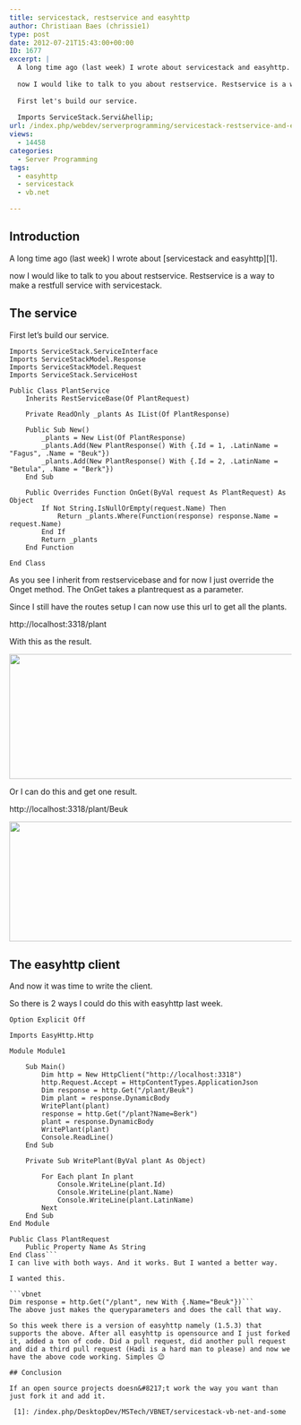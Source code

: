 ```yaml
---
title: servicestack, restservice and easyhttp
author: Christiaan Baes (chrissie1)
type: post
date: 2012-07-21T15:43:00+00:00
ID: 1677
excerpt: |
  A long time ago (last week) I wrote about servicestack and easyhttp.
  
  now I would like to talk to you about restservice. Restservice is a way to make a restfull service with servicestack.
  
  First let's build our service.
  
  Imports ServiceStack.Servi&hellip;
url: /index.php/webdev/serverprogramming/servicestack-restservice-and-easyhttp/
views:
  - 14458
categories:
  - Server Programming
tags:
  - easyhttp
  - servicestack
  - vb.net

---
```

## Introduction

A long time ago (last week) I wrote about [servicestack and easyhttp][1].

now I would like to talk to you about restservice. Restservice is a way to make a restfull service with servicestack.

## The service

First let&#8217;s build our service.

```vbnet
Imports ServiceStack.ServiceInterface
Imports ServiceStackModel.Response
Imports ServiceStackModel.Request
Imports ServiceStack.ServiceHost

Public Class PlantService
    Inherits RestServiceBase(Of PlantRequest)

    Private ReadOnly _plants As IList(Of PlantResponse)

    Public Sub New()
        _plants = New List(Of PlantResponse)
        _plants.Add(New PlantResponse() With {.Id = 1, .LatinName = "Fagus", .Name = "Beuk"})
        _plants.Add(New PlantResponse() With {.Id = 2, .LatinName = "Betula", .Name = "Berk"})
    End Sub

    Public Overrides Function OnGet(ByVal request As PlantRequest) As Object
        If Not String.IsNullOrEmpty(request.Name) Then
            Return _plants.Where(Function(response) response.Name = request.Name)
        End If
        Return _plants
    End Function

End Class
```
As you see I inherit from restservicebase and for now I just override the Onget method. The OnGet takes a plantrequest as a parameter. 

Since I still have the routes setup I can now use this url to get all the plants.

http://localhost:3318/plant

With this as the result.

<div class="image_block">
  <a href="https://lessthandot.z19.web.core.windows.net/wp-content/uploads/users/chrissie1/servicestack/servicestack3.png?mtime=1342891714"><img alt="" src="https://lessthandot.z19.web.core.windows.net/wp-content/uploads/users/chrissie1/servicestack/servicestack3.png?mtime=1342891714" width="661" height="223" /></a>
</div>

Or I can do this and get one result.

http://localhost:3318/plant/Beuk

<div class="image_block">
  <a href="https://lessthandot.z19.web.core.windows.net/wp-content/uploads/users/chrissie1/servicestack/servicestack4.png?mtime=1342891886"><img alt="" src="https://lessthandot.z19.web.core.windows.net/wp-content/uploads/users/chrissie1/servicestack/servicestack4.png?mtime=1342891886" width="660" height="214" /></a>
</div>

## The easyhttp client

And now it was time to write the client.

So there is 2 ways I could do this with easyhttp last week.

```vbnet
Option Explicit Off

Imports EasyHttp.Http

Module Module1

    Sub Main()
        Dim http = New HttpClient("http://localhost:3318")
        http.Request.Accept = HttpContentTypes.ApplicationJson
        Dim response = http.Get("/plant/Beuk")
        Dim plant = response.DynamicBody
        WritePlant(plant)
        response = http.Get("/plant?Name=Berk")
        plant = response.DynamicBody
        WritePlant(plant)
        Console.ReadLine()
    End Sub

    Private Sub WritePlant(ByVal plant As Object)

        For Each plant In plant
            Console.WriteLine(plant.Id)
            Console.WriteLine(plant.Name)
            Console.WriteLine(plant.LatinName)
        Next
    End Sub
End Module

Public Class PlantRequest
    Public Property Name As String
End Class```
I can live with both ways. And it works. But I wanted a better way.

I wanted this.

```vbnet
Dim response = http.Get("/plant", new With {.Name="Beuk"})```
The above just makes the queryparameters and does the call that way.

So this week there is a version of easyhttp namely (1.5.3) that supports the above. After all easyhttp is opensource and I just forked it, added a ton of code. Did a pull request, did another pull request and did a third pull request (Hadi is a hard man to please) and now we have the above code working. Simples 😉

## Conclusion

If an open source projects doesn&#8217;t work the way you want than just fork it and add it.

 [1]: /index.php/DesktopDev/MSTech/VBNET/servicestack-vb-net-and-some
